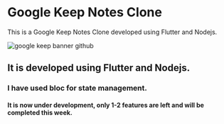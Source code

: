 # Google Keep Notes Clone
This is a Google Keep Notes Clone developed using Flutter and Nodejs.

![google keep banner github](https://github.com/Priyanshu078/google_keep_notes_clone/assets/66347715/9357a7a8-14d4-432d-83cd-58a646f6626d)

## It is developed using Flutter and Nodejs.

### I have used bloc for state management.

#### It is now under development, only 1-2 features are left and will be completed this week.
